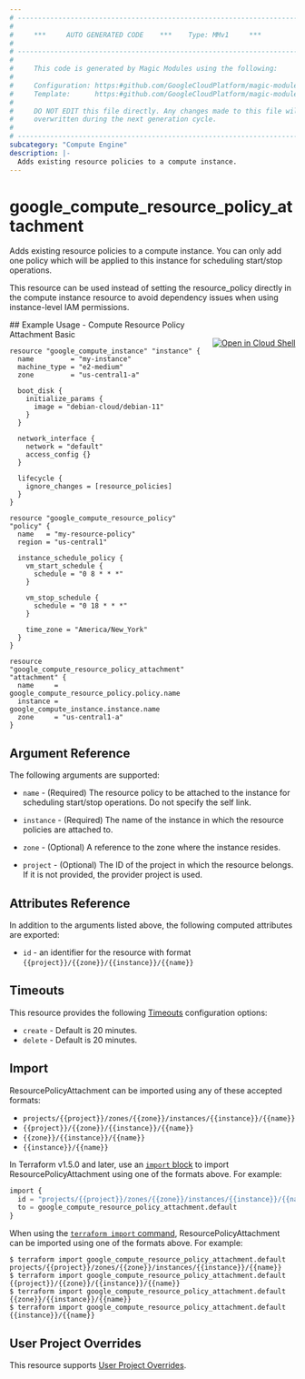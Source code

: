 ```yaml
---
# ----------------------------------------------------------------------------
#
#     ***     AUTO GENERATED CODE    ***    Type: MMv1     ***
#
# ----------------------------------------------------------------------------
#
#     This code is generated by Magic Modules using the following:
#
#     Configuration: https:#github.com/GoogleCloudPlatform/magic-modules/tree/main/mmv1/products/compute/ResourcePolicyAttachment.yaml
#     Template:      https:#github.com/GoogleCloudPlatform/magic-modules/tree/main/mmv1/templates/terraform/resource.html.markdown.tmpl
#
#     DO NOT EDIT this file directly. Any changes made to this file will be
#     overwritten during the next generation cycle.
#
# ----------------------------------------------------------------------------
subcategory: "Compute Engine"
description: |-
  Adds existing resource policies to a compute instance.
---
```


# google_compute_resource_policy_attachment

Adds existing resource policies to a compute instance. You can only add one policy
which will be applied to this instance for scheduling start/stop operations.

This resource can be used instead of setting the resource_policy directly in the
compute instance resource to avoid dependency issues when using instance-level IAM
permissions.



<div class = "oics-button" style="float: right; margin: 0 0 -15px">
  <a href="https://console.cloud.google.com/cloudshell/open?cloudshell_git_repo=https%3A%2F%2Fgithub.com%2Fterraform-google-modules%2Fdocs-examples.git&cloudshell_image=gcr.io%2Fcloudshell-images%2Fcloudshell%3Alatest&cloudshell_print=.%2Fmotd&cloudshell_tutorial=.%2Ftutorial.md&cloudshell_working_dir=compute_resource_policy_attachment_basic&open_in_editor=main.tf" target="_blank">
    <img alt="Open in Cloud Shell" src="//gstatic.com/cloudssh/images/open-btn.svg" style="max-height: 44px; margin: 32px auto; max-width: 100%;">
  </a>
</div>
## Example Usage - Compute Resource Policy Attachment Basic


```hcl
resource "google_compute_instance" "instance" {
  name         = "my-instance"
  machine_type = "e2-medium"
  zone         = "us-central1-a"

  boot_disk {
    initialize_params {
      image = "debian-cloud/debian-11"
    }
  }

  network_interface {
    network = "default"
    access_config {}
  }
  
  lifecycle {
    ignore_changes = [resource_policies]
  }
}

resource "google_compute_resource_policy" "policy" {
  name   = "my-resource-policy"
  region = "us-central1"
  
  instance_schedule_policy {
    vm_start_schedule {
      schedule = "0 8 * * *"
    }
    
    vm_stop_schedule {
      schedule = "0 18 * * *"
    }
    
    time_zone = "America/New_York"
  }
}

resource "google_compute_resource_policy_attachment" "attachment" {
  name     = google_compute_resource_policy.policy.name
  instance = google_compute_instance.instance.name
  zone     = "us-central1-a"
}
```

## Argument Reference

The following arguments are supported:


* `name` -
  (Required)
  The resource policy to be attached to the instance for scheduling start/stop
  operations. Do not specify the self link.

* `instance` -
  (Required)
  The name of the instance in which the resource policies are attached to.


* `zone` -
  (Optional)
  A reference to the zone where the instance resides.

* `project` - (Optional) The ID of the project in which the resource belongs.
    If it is not provided, the provider project is used.



## Attributes Reference

In addition to the arguments listed above, the following computed attributes are exported:

* `id` - an identifier for the resource with format `{{project}}/{{zone}}/{{instance}}/{{name}}`


## Timeouts

This resource provides the following
[Timeouts](https://developer.hashicorp.com/terraform/plugin/sdkv2/resources/retries-and-customizable-timeouts) configuration options:

- `create` - Default is 20 minutes.
- `delete` - Default is 20 minutes.

## Import


ResourcePolicyAttachment can be imported using any of these accepted formats:

* `projects/{{project}}/zones/{{zone}}/instances/{{instance}}/{{name}}`
* `{{project}}/{{zone}}/{{instance}}/{{name}}`
* `{{zone}}/{{instance}}/{{name}}`
* `{{instance}}/{{name}}`


In Terraform v1.5.0 and later, use an [`import` block](https://developer.hashicorp.com/terraform/language/import) to import ResourcePolicyAttachment using one of the formats above. For example:

```tf
import {
  id = "projects/{{project}}/zones/{{zone}}/instances/{{instance}}/{{name}}"
  to = google_compute_resource_policy_attachment.default
}
```

When using the [`terraform import` command](https://developer.hashicorp.com/terraform/cli/commands/import), ResourcePolicyAttachment can be imported using one of the formats above. For example:

```
$ terraform import google_compute_resource_policy_attachment.default projects/{{project}}/zones/{{zone}}/instances/{{instance}}/{{name}}
$ terraform import google_compute_resource_policy_attachment.default {{project}}/{{zone}}/{{instance}}/{{name}}
$ terraform import google_compute_resource_policy_attachment.default {{zone}}/{{instance}}/{{name}}
$ terraform import google_compute_resource_policy_attachment.default {{instance}}/{{name}}
```

## User Project Overrides

This resource supports [User Project Overrides](https://registry.terraform.io/providers/hashicorp/google/latest/docs/guides/provider_reference#user_project_override).
